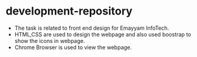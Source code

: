 # development-repository
- The task is  related to front end design for Emayyam InfoTech.
-  HTML,CSS are used to design the webpage and also used boostrap to show the icons in webpage.
- Chrome Browser is used to view the webpage.
